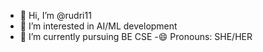 - 👋 Hi, I’m @rudri11
- 👀 I’m interested in AI/ML development
- 🌱 I’m currently pursuing BE CSE
-😄 Pronouns: SHE/HER

<!---
rudri11/rudri11 is a ✨ special ✨ repository because its `README.md` (this file) appears on your GitHub profile.
You can click the Preview link to take a look at your changes.
--->
